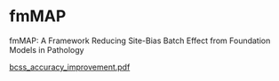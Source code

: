 # fmMAP
fmMAP: A Framework Reducing Site-Bias Batch Effect from Foundation Models in Pathology


[bcss_accuracy_improvement.pdf](https://github.com/user-attachments/files/19064755/bcss_accuracy_improvement.pdf)
